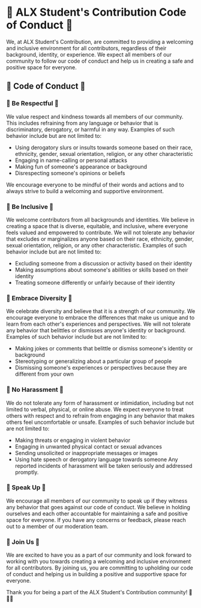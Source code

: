 # 🤝 ALX Student's Contribution Code of Conduct 🤝
We, at ALX Student's Contribution, are committed to providing a welcoming and inclusive environment for all contributors, regardless of their background, identity, or experience. We expect all members of our community to follow our code of conduct and help us in creating a safe and positive space for everyone.

## 📜 Code of Conduct 📜
### 🌟 Be Respectful 🌟
We value respect and kindness towards all members of our community. This includes refraining from any language or behavior that is discriminatory, derogatory, or harmful in any way. Examples of such behavior include but are not limited to:

- Using derogatory slurs or insults towards someone based on their race, ethnicity, gender, sexual orientation, religion, or any other characteristic
- Engaging in name-calling or personal attacks
- Making fun of someone's appearance or background
- Disrespecting someone's opinions or beliefs

We encourage everyone to be mindful of their words and actions and to always strive to build a welcoming and supportive environment.

### 🤝 Be Inclusive 🤝
We welcome contributors from all backgrounds and identities. We believe in creating a space that is diverse, equitable, and inclusive, where everyone feels valued and empowered to contribute. We will not tolerate any behavior that excludes or marginalizes anyone based on their race, ethnicity, gender, sexual orientation, religion, or any other characteristic. Examples of such behavior include but are not limited to:

- Excluding someone from a discussion or activity based on their identity
- Making assumptions about someone's abilities or skills based on their identity
- Treating someone differently or unfairly because of their identity

### 🌈 Embrace Diversity 🌈
We celebrate diversity and believe that it is a strength of our community. We encourage everyone to embrace the differences that make us unique and to learn from each other's experiences and perspectives. We will not tolerate any behavior that belittles or dismisses anyone's identity or background. Examples of such behavior include but are not limited to:

- Making jokes or comments that belittle or dismiss someone's identity or background
- Stereotyping or generalizing about a particular group of people
- Dismissing someone's experiences or perspectives because they are different from your own

### 🚫 No Harassment 🚫
We do not tolerate any form of harassment or intimidation, including but not limited to verbal, physical, or online abuse. We expect everyone to treat others with respect and to refrain from engaging in any behavior that makes others feel uncomfortable or unsafe. Examples of such behavior include but are not limited to:

- Making threats or engaging in violent behavior
- Engaging in unwanted physical contact or sexual advances
- Sending unsolicited or inappropriate messages or images
- Using hate speech or derogatory language towards someone
Any reported incidents of harassment will be taken seriously and addressed promptly.

### 📢 Speak Up 📢
We encourage all members of our community to speak up if they witness any behavior that goes against our code of conduct. We believe in holding ourselves and each other accountable for maintaining a safe and positive space for everyone. If you have any concerns or feedback, please reach out to a member of our moderation team.

### 🤝 Join Us 🤝
We are excited to have you as a part of our community and look forward to working with you towards creating a welcoming and inclusive environment for all contributors. By joining us, you are committing to upholding our code of conduct and helping us in building a positive and supportive space for everyone.

Thank you for being a part of the ALX Student's Contribution community! 🎉🎉🎉
